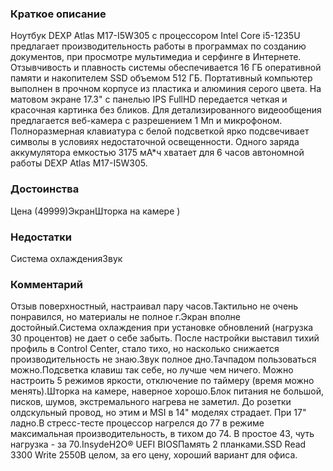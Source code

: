 ### **Краткое описание**
Ноутбук DEXP Atlas M17-I5W305 с процессором Intel Core i5-1235U предлагает производительность работы в программах по созданию документов, при просмотре мультимедиа и серфинге в Интернете. Отзывчивость и плавность системы обеспечивается 16 ГБ оперативной памяти и накопителем SSD объемом 512 ГБ. Портативный компьютер выполнен в прочном корпусе из пластика и алюминия серого цвета.  На матовом экране 17.3" с панелью IPS FullHD передается четкая и красочная картинка без бликов. Для детализированного видеообщения предлагается веб-камера с разрешением 1 Мп и микрофоном. Полноразмерная клавиатура с белой подсветкой ярко подсвечивает символы в условиях недостаточной освещенности. Одного заряда аккумулятора емкостью 3175 мА*ч хватает для 6 часов автономной работы DEXP Atlas M17-I5W305.

### **Достоинства**
Цена (49999)ЭкранШторка на камере )

### **Недостатки**
Система охлажденияЗвук

### **Комментарий**
Отзыв поверхностный, настраивал пару часов.Тактильно не очень понравился, но материалы не полное г.Экран вполне достойный.Система охлаждения при установке обновлений (нагрузка 30 процентов) не дает о себе забыть. После настройки выставил тихий профиль в Control Center, стало тихо, но насколько снижается производительность не знаю.Звук полное дно.Тачпадом пользоваться можно.Подсветка клавиш так себе, но лучше чем ничего. Можно настроить 5 режимов яркости, отключение по таймеру (время можно менять).Шторка на камере, наверное хорошо.Блок питания не большой, писков, шумов, экстремального нагрева не заметил. До розетки олдскульный провод, но этим и MSI в 14" моделях страдает. При 17" ладно.В стресс-тесте процессор нагрелся до 77 в режиме максимальная производительность, в тихом до 74. В простое 43, чуть нагрузка - за 70.InsydeH2O® UEFI BIOSПамять 2 планками.SSD Read 3300 Write 2550В целом, за его цену, хороший вариант для офиса.
